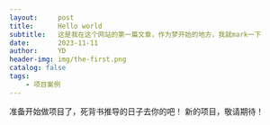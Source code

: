 ```yaml
---
layout:     post
title:      Hello world
subtitle:   这是我在这个网站的第一篇文章，作为梦开始的地方，我就mark一下
date:       2023-11-11
author:     YD
header-img: img/the-first.png
catalog: false
tags:
    - 项目案例
---
```



准备开始做项目了，死背书推导的日子去你的吧！
新的项目，敬请期待！
